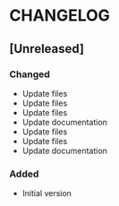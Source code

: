 # CHANGELOG

## [Unreleased]
### Changed
- Update files
- Update files
- Update files
- Update documentation
- Update files
- Update files
- Update documentation
### Added
- Initial version
